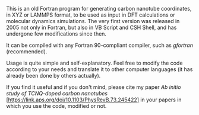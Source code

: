 This is an old Fortran program for generating carbon nanotube coordinates, in XYZ or LAMMPS format, to be used as input in DFT calculations or molecular dynamics simulations. The very first version was released in 2005 not only in Fortran, but also in VB Script and CSH Shell, and has undergone few modifications since then.

It can be compiled with any Fortran 90-compliant compiler, such as *gfortran* (recommended).

Usage is quite simple and self-explanatory. Feel free to modify the code according to your needs and translate it to other computer languages (it has already been done by others actually).

If you find it useful and if you don't mind, please cite my paper *Ab initio study of TCNQ-doped carbon nanotubes* [https://link.aps.org/doi/10.1103/PhysRevB.73.245422] in your papers in which you use the code, modified or not.
